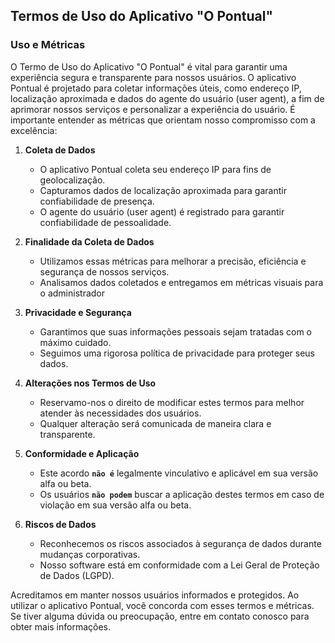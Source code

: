 ## Termos de Uso do Aplicativo "O Pontual"

### Uso e Métricas

O Termo de Uso do Aplicativo "O Pontual" é vital para garantir uma experiência segura e transparente para nossos usuários. O aplicativo Pontual é projetado para coletar informações úteis, como endereço IP, localização aproximada e dados do agente do usuário (user agent), a fim de aprimorar nossos serviços e personalizar a experiência do usuário. É importante entender as métricas que orientam nosso compromisso com a excelência:

1. **Coleta de Dados**
   - O aplicativo Pontual coleta seu endereço IP para fins de geolocalização.
   - Capturamos dados de localização aproximada para garantir confiabilidade de presença.
   - O agente do usuário (user agent) é registrado para garantir confiabilidade de pessoalidade.

2. **Finalidade da Coleta de Dados**
   - Utilizamos essas métricas para melhorar a precisão, eficiência e segurança de nossos serviços.
   - Analisamos dados coletados e entregamos em métricas visuais para o administrador

3. **Privacidade e Segurança**
   - Garantimos que suas informações pessoais sejam tratadas com o máximo cuidado.
   - Seguimos uma rigorosa política de privacidade para proteger seus dados.

4. **Alterações nos Termos de Uso**
   - Reservamo-nos o direito de modificar estes termos para melhor atender às necessidades dos usuários.
   - Qualquer alteração será comunicada de maneira clara e transparente.

5. **Conformidade e Aplicação**
   - Este acordo **`não é`** legalmente vinculativo e aplicável em sua versão alfa ou beta.
   - Os usuários **`não podem`** buscar a aplicação destes termos em caso de violação em sua versão alfa ou beta.

6. **Riscos de Dados**
   - Reconhecemos os riscos associados à segurança de dados durante mudanças corporativas.
   - Nosso software está em conformidade com a Lei Geral de Proteção de Dados (LGPD).

Acreditamos em manter nossos usuários informados e protegidos. Ao utilizar o aplicativo Pontual, você concorda com esses termos e métricas. Se tiver alguma dúvida ou preocupação, entre em contato conosco para obter mais informações.
